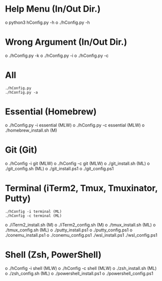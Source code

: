 # Help Menu (In/Out Dir.)
o	python3 hConfig.py -h
o	./hConfig.py -h

# Wrong Argument (In/Out Dir.)
o	./hConfig.py -k
o	./hConfig.py -i
o	./hConfig.py -c

# All
	./hConfig.py
	./hConfig.py -a

# Essential (Homebrew)
o	./hConfig.py -i essential (MLW)
o	./hConfig.py -c essential (MLW)
o	./homebrew\_install.sh (M)

# Git (Git)
o	./hConfig -i git (MLW)
o	./hConfig -c git (MLW)
o ./git\_install.sh (ML)
o	./git\_config.sh (ML)
o	./git\_install.ps1
o	./git\_config.ps1

# Terminal (iTerm2, Tmux, Tmuxinator, Putty)
	./hConfig -i terminal (ML)
	./hConfig -c terminal (ML)
o	./iTerm2\_install.sh (M)
o	./iTerm2\_config.sh (M)
o	./tmux\_install.sh (ML)
o	./tmux\_config.sh (ML)
o	./putty\_install.ps1
o	./putty\_config.ps1
o	./conemu\_install.ps1
o	./conemu\_config.ps1
	./wsl\_install.ps1
	./wsl\_config.ps1

# Shell (Zsh, PowerShell)
o	./hConfig -i shell (MLW)
o	./hConfig -c shell (MLW)
o	./zsh\_install.sh (ML)
o	./zsh\_config.sh (ML)
o	./powershell\_install.ps1
o	./powershell\_config.ps1
